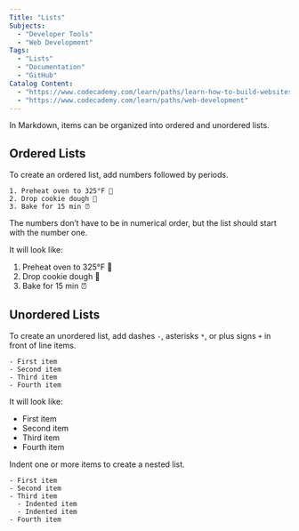 ```yaml
---
Title: "Lists"
Subjects:
  - "Developer Tools"
  - "Web Development"
Tags: 
  - "Lists"
  - "Documentation"
  - "GitHub"
Catalog Content:
  - "https://www.codecademy.com/learn/paths/learn-how-to-build-websites"
  - "https://www.codecademy.com/learn/paths/web-development"
---
```


In Markdown, items can be organized into ordered and unordered lists.

## Ordered Lists

To create an ordered list, add numbers followed by periods. 

```
1. Preheat oven to 325°F 👩‍
2. Drop cookie dough 🍪
3. Bake for 15 min ⏰
```

The numbers don’t have to be in numerical order, but the list should start with the number one.

It will look like:

1. Preheat oven to 325°F 👩‍
2. Drop cookie dough 🍪
3. Bake for 15 min ⏰

## Unordered Lists

To create an unordered list, add dashes `-`, asterisks `*`, or plus signs `+` in front of line items. 

```
- First item
- Second item
- Third item
- Fourth item
```

It will look like:

- First item
- Second item
- Third item
- Fourth item

Indent one or more items to create a nested list.

```
- First item
- Second item
- Third item
  - Indented item
  - Indented item
- Fourth item
```
